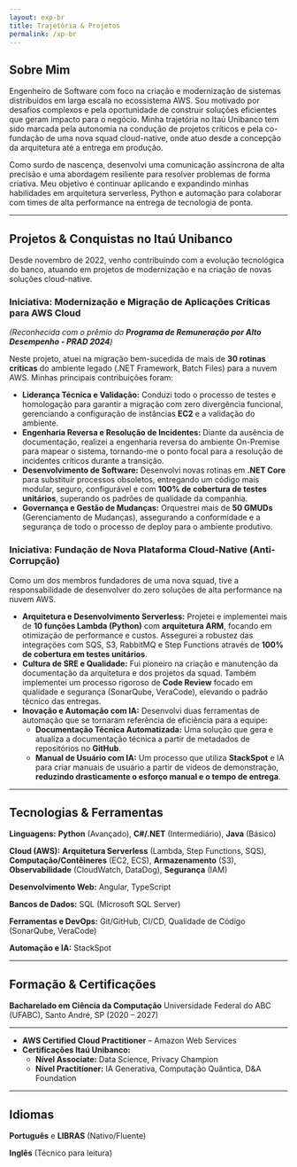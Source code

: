 ```yaml
---
layout: exp-br
title: Trajetória & Projetos
permalink: /xp-br
---
```

## **Sobre Mim**

Engenheiro de Software com foco na criação e modernização de sistemas distribuídos em larga escala no ecossistema AWS. Sou motivado por desafios complexos e pela oportunidade de construir soluções eficientes que geram impacto para o negócio. Minha trajetória no Itaú Unibanco tem sido marcada pela autonomia na condução de projetos críticos e pela co-fundação de uma nova squad cloud-native, onde atuo desde a concepção da arquitetura até a entrega em produção.

Como surdo de nascença, desenvolvi uma comunicação assíncrona de alta precisão e uma abordagem resiliente para resolver problemas de forma criativa. Meu objetivo é continuar aplicando e expandindo minhas habilidades em arquitetura serverless, Python e automação para colaborar com times de alta performance na entrega de tecnologia de ponta.

---
## **Projetos & Conquistas no Itaú Unibanco**

Desde novembro de 2022, venho contribuindo com a evolução tecnológica do banco, atuando em projetos de modernização e na criação de novas soluções cloud-native.

### **Iniciativa: Modernização e Migração de Aplicações Críticas para AWS Cloud**
_(Reconhecida com o prêmio do **Programa de Remuneração por Alto Desempenho - PRAD 2024**)_

Neste projeto, atuei na migração bem-sucedida de mais de **30 rotinas críticas** do ambiente legado (.NET Framework, Batch Files) para a nuvem AWS. Minhas principais contribuições foram:

-   **Liderança Técnica e Validação:** Conduzi todo o processo de testes e homologação para garantir a migração com zero divergência funcional, gerenciando a configuração de instâncias **EC2** e a validação do ambiente.
-   **Engenharia Reversa e Resolução de Incidentes:** Diante da ausência de documentação, realizei a engenharia reversa do ambiente On-Premise para mapear o sistema, tornando-me o ponto focal para a resolução de incidentes críticos durante a transição.
-   **Desenvolvimento de Software:** Desenvolvi novas rotinas em **.NET Core** para substituir processos obsoletos, entregando um código mais modular, seguro, configurável e com **100% de cobertura de testes unitários**, superando os padrões de qualidade da companhia.
-   **Governança e Gestão de Mudanças:** Orquestrei mais de **50 GMUDs** (Gerenciamento de Mudanças), assegurando a conformidade e a segurança de todo o processo de deploy para o ambiente produtivo.

### **Iniciativa: Fundação de Nova Plataforma Cloud-Native (Anti-Corrupção)**

Como um dos membros fundadores de uma nova squad, tive a responsabilidade de desenvolver do zero soluções de alta performance na nuvem AWS.

-   **Arquitetura e Desenvolvimento Serverless:** Projetei e implementei mais de **10 funções Lambda (Python)** com **arquitetura ARM**, focando em otimização de performance e custos. Assegurei a robustez das integrações com SQS, S3, RabbitMQ e Step Functions através de **100% de cobertura em testes unitários**.
-   **Cultura de SRE e Qualidade:** Fui pioneiro na criação e manutenção da documentação da arquitetura e dos projetos da squad. Também implementei um processo rigoroso de **Code Review** focado em qualidade e segurança (SonarQube, VeraCode), elevando o padrão técnico das entregas.
-   **Inovação e Automação com IA:** Desenvolvi duas ferramentas de automação que se tornaram referência de eficiência para a equipe:
    -   **Documentação Técnica Automatizada:** Uma solução que gera e atualiza a documentação técnica a partir de metadados de repositórios no **GitHub**.
    -   **Manual de Usuário com IA:** Um processo que utiliza **StackSpot** e IA para criar manuais de usuário a partir de vídeos de demonstração, **reduzindo drasticamente o esforço manual e o tempo de entrega**.

---
## **Tecnologias & Ferramentas**

**Linguagens:** **Python** (Avançado), **C#/.NET** (Intermediário), **Java** (Básico)

**Cloud (AWS):** **Arquitetura Serverless** (Lambda, Step Functions, SQS), **Computação/Contêineres** (EC2, ECS), **Armazenamento** (S3), **Observabilidade** (CloudWatch, DataDog), **Segurança** (IAM)

**Desenvolvimento Web:** Angular, TypeScript

**Bancos de Dados:** SQL (Microsoft SQL Server)

**Ferramentas e DevOps:** Git/GitHub, CI/CD, Qualidade de Código (SonarQube, VeraCode)

**Automação e IA:** StackSpot

---
## **Formação & Certificações**

**Bacharelado em Ciência da Computação**
Universidade Federal do ABC (UFABC), Santo André, SP
(2020 – 2027)

---

-   **AWS Certified Cloud Practitioner** – Amazon Web Services
-   **Certificações Itaú Unibanco:**
    -   **Nível Associate:** Data Science, Privacy Champion
    -   **Nível Practitioner:** IA Generativa, Computação Quântica, D&A Foundation

---
## **Idiomas**

**Português** e **LIBRAS** (Nativo/Fluente)

**Inglês** (Técnico para leitura)